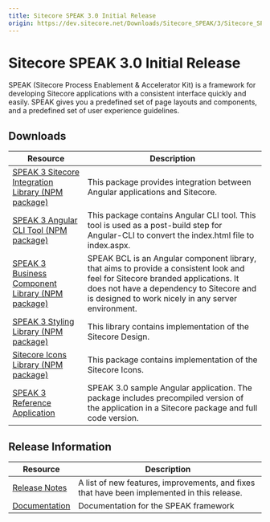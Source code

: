 ```yaml
---
title: Sitecore SPEAK 3.0 Initial Release
origin: https://dev.sitecore.net/Downloads/Sitecore_SPEAK/3/Sitecore_SPEAK_3.aspx
---
```


# Sitecore SPEAK 3.0 Initial Release

SPEAK (Sitecore Process Enablement & Accelerator Kit) is a framework for developing Sitecore applications with a consistent interface quickly and easily. SPEAK gives you a predefined set of page layouts and components, and a predefined set of user experience guidelines.

## Downloads

 | Resource | Description |
 | --- | --- |
 | [SPEAK 3 Sitecore Integration Library (NPM package)](https://sitecore.myget.org/feed/sc-npm-packages/package/npm/@speak/ng-sc) | This package provides integration between Angular applications and Sitecore. |
 | [SPEAK 3 Angular CLI Tool (NPM package)](https://sitecore.myget.org/feed/sc-npm-packages/package/npm/@speak/ng-sc-cli) | This package contains Angular CLI tool. This tool is used as a post-build step for Angular-CLI to convert the index.html file to index.aspx. |
 | [SPEAK 3 Business Component Library (NPM package)](https://sitecore.myget.org/feed/sc-npm-packages/package/npm/@speak/ng-bcl) | SPEAK BCL is an Angular component library, that aims to provide a consistent look and feel for Sitecore branded applications. It does not have a dependency to Sitecore and is designed to work nicely in any server environment. |
 | [SPEAK 3 Styling Library (NPM package)](https://sitecore.myget.org/feed/sc-npm-packages/package/npm/@speak/styling) | This library contains implementation of the Sitecore Design. |
 | [Sitecore Icons Library (NPM package)](https://sitecore.myget.org/feed/sc-npm-packages/package/npm/@speak/icon-fonts) | This package contains implementation of the Sitecore Icons. |
 | [SPEAK 3 Reference Application](https://sitecoredev.azureedge.net/~/media/44881E3B909340DEBDCB2A190F81A629.ashx?date=20171025T105916) | SPEAK 3.0 sample Angular application. The package includes precompiled version of the application in a Sitecore package and full code version. |

## Release Information

 | Resource | Description |
 | --- | --- |
 | [Release Notes](/downloads/Sitecore%20SPEAK/3/Sitecore%20SPEAK%203/Release%20Notes) | A list of new features, improvements, and fixes that have been implemented in this release. |
 | [Documentation](https://doc.sitecore.net:443/en/Products/SPEAK/90/SPEAK%203) | Documentation for the SPEAK framework |